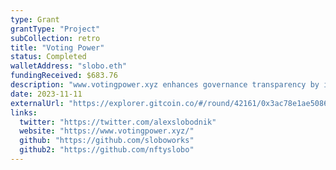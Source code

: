 ```yaml
---
type: Grant
grantType: "Project"
subCollection: retro
title: "Voting Power"
status: Completed
walletAddress: "slobo.eth"
fundingReceived: $683.76
description: "www.votingpower.xyz enhances governance transparency by illustrating delegate-delegator connections and analyzing voting power distribution for fair decision-making."
date: 2023-11-11
externalUrl: "https://explorer.gitcoin.co/#/round/42161/0x3ac78e1ae5086904d53b41c747188216789f59a7/0x3ac78e1ae5086904d53b41c747188216789f59a7-19"
links:
  twitter: "https://twitter.com/alexslobodnik"
  website: "https://www.votingpower.xyz/"
  github: "https://github.com/sloboworks"
  github2: "https://github.com/nftyslobo"
---
```

